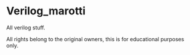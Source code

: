 # Verilog_marotti
All verilog stuff.

All rights belong to the original owners, this is for educational purposes only. 
